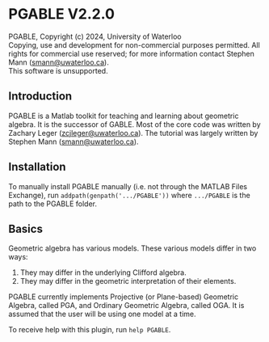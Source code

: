 # PGABLE V2.2.0

PGABLE, Copyright (c) 2024, University of Waterloo  
Copying, use and development for non-commercial purposes permitted. All rights for commercial use reserved; for more information contact Stephen Mann (smann@uwaterloo.ca).  
This software is unsupported.

## Introduction

PGABLE is a Matlab toolkit for teaching and learning about geometric algebra. It is the successor of GABLE. Most of the core code was written by Zachary Leger (zcjleger@uwaterloo.ca). The tutorial was largely written by Stephen Mann (smann@uwaterloo.ca).

## Installation

To manually install PGABLE manually (i.e. not through the MATLAB Files Exchange), run `addpath(genpath('.../PGABLE'))` where `.../PGABLE` is the path to the PGABLE folder.

## Basics

Geometric algebra has various models. These various models differ in two ways:
1.  They may differ in the underlying Clifford algebra.
2.  They may differ in the geometric interpretation of their elements.

PGABLE currently implements Projective (or Plane-based) Geometric Algebra, called PGA, and Ordinary Geometric Algebra, called OGA. It is assumed that the user will be using one model at a time.

To receive help with this plugin, run `help PGABLE`.

